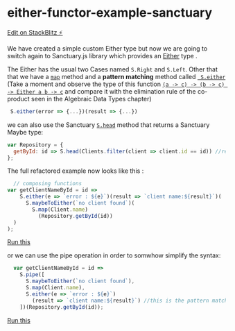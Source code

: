 # either-functor-example-sanctuary

[Edit on StackBlitz ⚡️](https://stackblitz.com/edit/either-functor-example-sanctuary)
 
We have created a simple custom Either type but now we are going to switch again to Sanctuary.js library which provides an [Either](https://github.com/sanctuary-js/sanctuary#-either) type .

The Either has the usual two Cases named `S.Right` and `S.Left`. Other that that we have a  [`map`](https://github.com/sanctuary-js/sanctuary#map--functorf--a-b---fa---fb) method and a **pattern matching** method called [` S.either`](https://github.com/sanctuary-js/sanctuary#either--a-c---b-c---eitherab---c)  (Take a moment and observe the type of this function [`(a -⁠> c) -⁠> (b -⁠> c) -⁠> Either a b -⁠> c`](https://github.com/sanctuary-js/sanctuary/blob/v3.1.0/index.js#L2333) and compare it with the elimination rule of the co-product seen in the Algebraic Data Types chapter)

```javascript
 S.either(error => {...})(result => {...})
```

we can also use the Sanctuary  [`S.head`](https://github.com/sanctuary-js/sanctuary#head--foldablef--fa---maybea) method that returns a Sanctuary Maybe type:

```javascript
var Repository = {
  getById: id => S.head(Clients.filter(client => client.id == id)) //returns a S.Just<T>
};
```

The full refactored example now looks like this :

```javascript
  // composing functions
var getClientNameById = id =>
    S.either(e => `error : ${e}`)(result => `client name:${result}`)(   //String
      S.maybeToEither(`no client found`)(                                //S.Either<String,String>
        S.map(Client.name)                                               //S.Maybe<String>
          (Repository.getById(id))                                        //S.Maybe<Client>
  )
);
```

 [Run this](https://stackblitz.com/edit/either-functor-example-sanctuary?file=index.js) 

or we can use the pipe operation in order to somwhow  simplify the syntax:

```javascript
  var getClientNameById = id =>
    S.pipe([
      S.maybeToEither(`no client found`),
      S.map(Client.name),
      S.either(e => `error : ${e}`)
        (result => `client name:${result}`) //this is the pattern matching paradoxically 
    ])(Repository.getById(id));
```

 [Run this](https://stackblitz.com/edit/either-functor-example-sanctuary?file=index.js) 